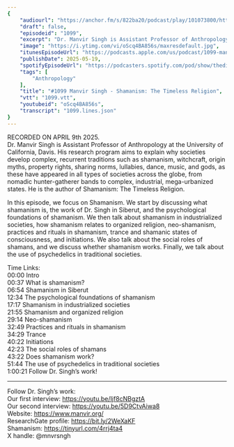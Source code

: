 ```yaml
---
{
	"audiourl": "https://anchor.fm/s/822ba20/podcast/play/101073800/https%3A%2F%2Fd3ctxlq1ktw2nl.cloudfront.net%2Fstaging%2F2025-3-9%2Fd5c4ebe1-c6e5-7c3f-34b7-e8abee33ad5f.m4a",
	"draft": false,
	"episodeid": "1099",
	"excerpt": "Dr. Manvir Singh is Assistant Professor of Anthropology at the University of California, Davis. His research program aims to explain why societies develop complex, recurrent traditions such as shamanism, witchcraft, origin myths, property rights, sharing norms, lullabies, dance, music, and gods, as these have appeared in all types of societies across the globe, from nomadic hunter-gatherer bands to complex, industrial, mega-urbanized states. He is the author of Shamanism: The Timeless Religion.",
	"image": "https://i.ytimg.com/vi/oScq4BA856s/maxresdefault.jpg",
	"itunesEpisodeUrl": "https://podcasts.apple.com/us/podcast/1099-manvir-singh-shamanism-the-timeless-religion/id1451347236?i=1000709037708&uo=4",
	"publishDate": 2025-05-19,
	"spotifyEpisodeUrl": "https://podcasters.spotify.com/pod/show/thedissenter/episodes/1099-Manvir-Singh---Shamanism-The-Timeless-Religion-e31b1e8",
	"tags": [
		"Anthropology"
	],
	"title": "#1099 Manvir Singh - Shamanism: The Timeless Religion",
	"vtt": "1099.vtt",
	"youtubeid": "oScq4BA856s",
	"transcript": "1099.lines.json"
}
---
```

RECORDED ON APRIL 9th 2025.  
Dr. Manvir Singh is Assistant Professor of Anthropology at the University of California, Davis. His research program aims to explain why societies develop complex, recurrent traditions such as shamanism, witchcraft, origin myths, property rights, sharing norms, lullabies, dance, music, and gods, as these have appeared in all types of societies across the globe, from nomadic hunter-gatherer bands to complex, industrial, mega-urbanized states. He is the author of Shamanism: The Timeless Religion.

In this episode, we focus on Shamanism. We start by discussing what shamanism is, the work of Dr. Singh in Siberut, and the psychological foundations of shamanism. We then talk about shamanism in industrialized societies, how shamanism relates to organized religion, neo-shamanism, practices and rituals in shamanism, trance and shamanic states of consciousness, and initiations. We also talk about the social roles of shamans, and we discuss whether shamanism works. Finally, we talk about the use of psychedelics in traditional societies.

Time Links:  
<time>00:00</time> Intro  
<time>00:37</time> What is shamanism?  
<time>06:54</time> Shamanism in Siberut  
<time>12:34</time> The psychological foundations of shamanism  
<time>17:17</time> Shamanism in industrialized societies  
<time>21:55</time> Shamanism and organized religion  
<time>29:14</time> Neo-shamanism  
<time>32:49</time> Practices and rituals in shamanism  
<time>34:29</time> Trance  
<time>40:22</time> Initiations  
<time>42:23</time> The social roles of shamans  
<time>43:22</time> Does shamanism work?  
<time>51:44</time> The use of psychedelics in traditional societies  
<time>1:00:21</time> Follow Dr. Singh’s work!

---

Follow Dr. Singh’s work:  
Our first interview: https://youtu.be/Ijf8cNBgztA  
Our second interview: https://youtu.be/5D9CtvAiwa8  
Website: https://www.manvir.org/  
ResearchGate profile: https://bit.ly/2WeXaKF  
Shamanism: https://tinyurl.com/4rrj4ta4  
X handle: @mnvrsngh
